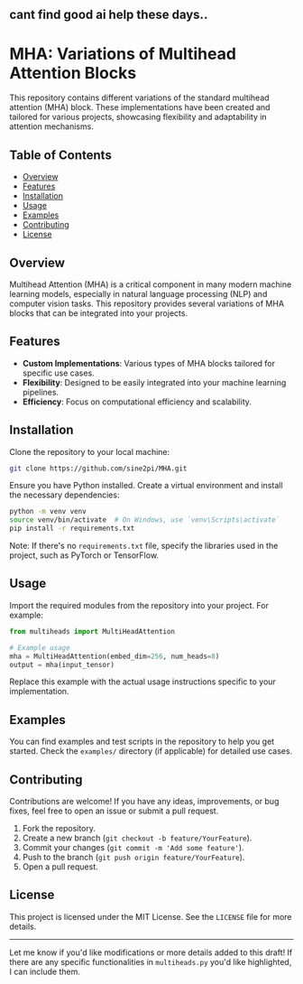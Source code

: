 cant find good ai help these days.. 
---

# MHA: Variations of Multihead Attention Blocks

This repository contains different variations of the standard multihead attention (MHA) block. These implementations have been created and tailored for various projects, showcasing flexibility and adaptability in attention mechanisms.

## Table of Contents
- [Overview](#overview)
- [Features](#features)
- [Installation](#installation)
- [Usage](#usage)
- [Examples](#examples)
- [Contributing](#contributing)
- [License](#license)

## Overview

Multihead Attention (MHA) is a critical component in many modern machine learning models, especially in natural language processing (NLP) and computer vision tasks. This repository provides several variations of MHA blocks that can be integrated into your projects.

## Features

- **Custom Implementations**: Various types of MHA blocks tailored for specific use cases.
- **Flexibility**: Designed to be easily integrated into your machine learning pipelines.
- **Efficiency**: Focus on computational efficiency and scalability.

## Installation

Clone the repository to your local machine:

```bash
git clone https://github.com/sine2pi/MHA.git
```

Ensure you have Python installed. Create a virtual environment and install the necessary dependencies:

```bash
python -m venv venv
source venv/bin/activate  # On Windows, use `venv\Scripts\activate`
pip install -r requirements.txt
```

Note: If there's no `requirements.txt` file, specify the libraries used in the project, such as PyTorch or TensorFlow.

## Usage

Import the required modules from the repository into your project. For example:

```python
from multiheads import MultiHeadAttention

# Example usage
mha = MultiHeadAttention(embed_dim=256, num_heads=8)
output = mha(input_tensor)
```

Replace this example with the actual usage instructions specific to your implementation.

## Examples

You can find examples and test scripts in the repository to help you get started. Check the `examples/` directory (if applicable) for detailed use cases.

## Contributing

Contributions are welcome! If you have any ideas, improvements, or bug fixes, feel free to open an issue or submit a pull request.

1. Fork the repository.
2. Create a new branch (`git checkout -b feature/YourFeature`).
3. Commit your changes (`git commit -m 'Add some feature'`).
4. Push to the branch (`git push origin feature/YourFeature`).
5. Open a pull request.

## License

This project is licensed under the MIT License. See the `LICENSE` file for more details.

---

Let me know if you'd like modifications or more details added to this draft! If there are any specific functionalities in `multiheads.py` you'd like highlighted, I can include them.
